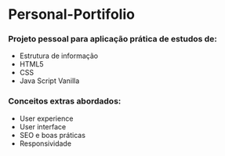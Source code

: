 # Personal-Portifolio

### Projeto pessoal para aplicação prática de estudos de:
 
  - Estrutura de informação
  - HTML5
  - CSS
  - Java Script Vanilla


### Conceitos extras abordados:

  - User experience
  - User interface
  - SEO e boas práticas
  - Responsividade
